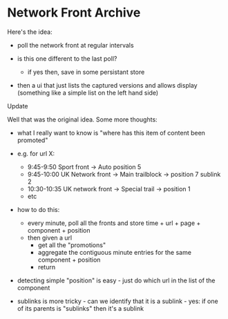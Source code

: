 Network Front Archive
=====================

Here's the idea:

- poll the network front at regular intervals
- is this one different to the last poll?
	- if yes then, save in some persistant store

- then a ui that just lists the captured versions and allows display
  (something like a simple list on the left hand side)


Update

Well that was the original idea. Some more thoughts:

- what I really want to know is "where has this item of content been promoted"

- e.g. for url X:

  - 9:45-9:50 Sport front -> Auto position 5
  - 9:45-10:00 UK Network front -> Main trailblock -> position 7 sublink 2
  - 10:30-10:35 UK network front -> Special trail -> position 1
  - etc

- how to do this:
  - every minute, poll all the fronts and store
     time + url + page + component + position
  - then given a url
     - get all the "promotions"
     - aggregate the contiguous minute entries for the same component + position
     - return


- detecting simple "position" is easy - just do which url in the list of the component

- sublinks is more tricky - can we identify that it is a sublink -
    yes: if one of its parents is "sublinks" then it's a sublink